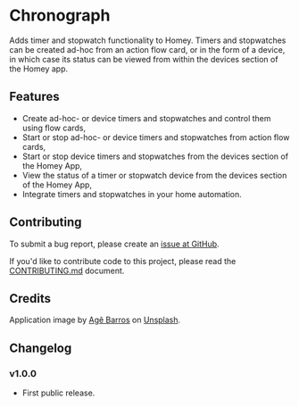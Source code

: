 # Chronograph

Adds timer and stopwatch functionality to Homey. Timers and stopwatches can be created ad-hoc from an
action flow card, or in the form of a device, in which case its status can be viewed from within the
devices section of the Homey app.

## Features

* Create ad-hoc- or device timers and stopwatches and control them using flow cards,
* Start or stop ad-hoc- or device timers and stopwatches from action flow cards,
* Start or stop device timers and stopwatches from the devices section of the Homey App,
* View the status of a timer or stopwatch device from the devices section of the Homey App,
* Integrate timers and stopwatches in your home automation.

## Contributing

To submit a bug report, please create an [issue at GitHub](https://github.com/fellownet/timers/issues/new).

If you'd like to contribute code to this project, please read the
[CONTRIBUTING.md](https://github.com/fellownet/timers/blob/master/CONTRIBUTING.md) document.

## Credits

Application image by [Agê Barros](https://unsplash.com/@agebarros?utm_source=unsplash&utm_medium=referral&utm_content=creditCopyText) on [Unsplash](https://unsplash.com/search/photos/time?utm_source=unsplash&utm_medium=referral&utm_content=creditCopyText).

## Changelog

### v1.0.0

* First public release.
